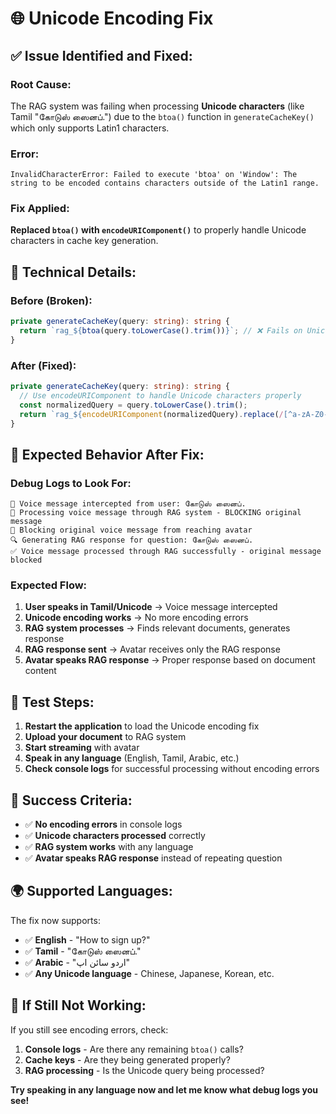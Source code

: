 # 🌐 Unicode Encoding Fix

## ✅ **Issue Identified and Fixed:**

### **Root Cause:**
The RAG system was failing when processing **Unicode characters** (like Tamil "கோடுஸ் ஸைனப்.") due to the `btoa()` function in `generateCacheKey()` which only supports Latin1 characters.

### **Error:**
```
InvalidCharacterError: Failed to execute 'btoa' on 'Window': The string to be encoded contains characters outside of the Latin1 range.
```

### **Fix Applied:**
**Replaced `btoa()` with `encodeURIComponent()`** to properly handle Unicode characters in cache key generation.

## 🔧 **Technical Details:**

### **Before (Broken):**
```typescript
private generateCacheKey(query: string): string {
  return `rag_${btoa(query.toLowerCase().trim())}`; // ❌ Fails on Unicode
}
```

### **After (Fixed):**
```typescript
private generateCacheKey(query: string): string {
  // Use encodeURIComponent to handle Unicode characters properly
  const normalizedQuery = query.toLowerCase().trim();
  return `rag_${encodeURIComponent(normalizedQuery).replace(/[^a-zA-Z0-9]/g, '_')}`;
}
```

## 🎯 **Expected Behavior After Fix:**

### **Debug Logs to Look For:**
```
🎤 Voice message intercepted from user: கோடுஸ் ஸைனப்.
🧠 Processing voice message through RAG system - BLOCKING original message
🚫 Blocking original voice message from reaching avatar
🔍 Generating RAG response for question: கோடுஸ் ஸைனப்.
✅ Voice message processed through RAG successfully - original message blocked
```

### **Expected Flow:**
1. **User speaks in Tamil/Unicode** → Voice message intercepted
2. **Unicode encoding works** → No more encoding errors
3. **RAG system processes** → Finds relevant documents, generates response
4. **RAG response sent** → Avatar receives only the RAG response
5. **Avatar speaks RAG response** → Proper response based on document content

## 🧪 **Test Steps:**

1. **Restart the application** to load the Unicode encoding fix
2. **Upload your document** to RAG system
3. **Start streaming** with avatar
4. **Speak in any language** (English, Tamil, Arabic, etc.)
5. **Check console logs** for successful processing without encoding errors

## 🎯 **Success Criteria:**

- ✅ **No encoding errors** in console logs
- ✅ **Unicode characters processed** correctly
- ✅ **RAG system works** with any language
- ✅ **Avatar speaks RAG response** instead of repeating question

## 🌍 **Supported Languages:**

The fix now supports:
- ✅ **English** - "How to sign up?"
- ✅ **Tamil** - "கோடுஸ் ஸைனப்."
- ✅ **Arabic** - "اردو سائن اپ"
- ✅ **Any Unicode language** - Chinese, Japanese, Korean, etc.

## 🎯 **If Still Not Working:**

If you still see encoding errors, check:
1. **Console logs** - Are there any remaining `btoa()` calls?
2. **Cache keys** - Are they being generated properly?
3. **RAG processing** - Is the Unicode query being processed?

**Try speaking in any language now and let me know what debug logs you see!**
